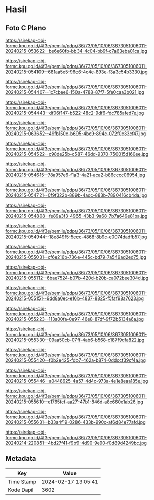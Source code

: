 # Hasil

## Foto C Plano

https://sirekap-obj-formc.kpu.go.id/4f3e/pemilu/pdpr/36/73/05/10/06/3673051006011-20240215-053622--be6e60fb-bb34-4c04-bb9f-c7a63eba01ca.jpg

https://sirekap-obj-formc.kpu.go.id/4f3e/pemilu/pdpr/36/73/05/10/06/3673051006011-20240215-054109--681aa5e5-96c6-4c4e-893e-f3a3c54b3330.jpg

https://sirekap-obj-formc.kpu.go.id/4f3e/pemilu/pdpr/36/73/05/10/06/3673051006011-20240215-054407--1c7cbee6-150a-4788-87f7-5fe0caa3b021.jpg

https://sirekap-obj-formc.kpu.go.id/4f3e/pemilu/pdpr/36/73/05/10/06/3673051006011-20240215-054443--df06f147-b522-48c2-9df6-fdc785afed7e.jpg

https://sirekap-obj-formc.kpu.go.id/4f3e/pemilu/pdpr/36/73/05/10/06/3673051006011-20240215-063652--49fb150c-b695-4bc9-894c-072f0c33cf47.jpg

https://sirekap-obj-formc.kpu.go.id/4f3e/pemilu/pdpr/36/73/05/10/06/3673051006011-20240215-054522--c98de25b-c587-46dd-9370-750015d160ee.jpg

https://sirekap-obj-formc.kpu.go.id/4f3e/pemilu/pdpr/36/73/05/10/06/3673051006011-20240215-054615--78a957e6-f1a3-4a21-aca2-b86cccc06954.jpg

https://sirekap-obj-formc.kpu.go.id/4f3e/pemilu/pdpr/36/73/05/10/06/3673051006011-20240215-054721--0f9f322b-889b-4adc-883b-7890416cb4da.jpg

https://sirekap-obj-formc.kpu.go.id/4f3e/pemilu/pdpr/36/73/05/10/06/3673051006011-20240215-054808--fe89a3f3-4965-43b3-9a68-7b7a649e81ba.jpg

https://sirekap-obj-formc.kpu.go.id/4f3e/pemilu/pdpr/36/73/05/10/06/3673051006011-20240215-054944--18e849f5-5ecc-4868-8b9c-e0074dadfb57.jpg

https://sirekap-obj-formc.kpu.go.id/4f3e/pemilu/pdpr/36/73/05/10/06/3673051006011-20240215-055031--cf6e216b-736e-445c-bd79-7a549ad2ed75.jpg

https://sirekap-obj-formc.kpu.go.id/4f3e/pemilu/pdpr/36/73/05/10/06/3673051006011-20240215-055112--6bae7524-b07b-420d-b20b-ca072bee304d.jpg

https://sirekap-obj-formc.kpu.go.id/4f3e/pemilu/pdpr/36/73/05/10/06/3673051006011-20240215-055151--9dd8a0ec-e16b-4837-8825-f5faf98a7623.jpg

https://sirekap-obj-formc.kpu.go.id/4f3e/pemilu/pdpr/36/73/05/10/06/3673051006011-20240215-055223--113a00fa-0e97-46e8-87df-9f72b5134a6a.jpg

https://sirekap-obj-formc.kpu.go.id/4f3e/pemilu/pdpr/36/73/05/10/06/3673051006011-20240215-055330--09aa50cb-07ff-4ab6-b568-c187f9dfa822.jpg

https://sirekap-obj-formc.kpu.go.id/4f3e/pemilu/pdpr/36/73/05/10/06/3673051006011-20240215-055420--f0b2e425-fdb7-462a-b874-0ddccf39cf4a.jpg

https://sirekap-obj-formc.kpu.go.id/4f3e/pemilu/pdpr/36/73/05/10/06/3673051006011-20240215-055446--a0448625-4a57-4d4c-973a-4e1e8eaa185e.jpg

https://sirekap-obj-formc.kpu.go.id/4f3e/pemilu/pdpr/36/73/05/10/06/3673051006011-20240215-055610--e1765fcf-aa27-47b1-846d-a8c660e1ab26.jpg

https://sirekap-obj-formc.kpu.go.id/4f3e/pemilu/pdpr/36/73/05/10/06/3673051006011-20240215-055631--b33a4f19-0286-433b-990c-af6d84e77afd.jpg

https://sirekap-obj-formc.kpu.go.id/4f3e/pemilu/pdpr/36/73/05/10/06/3673051006011-20240214-220851--4bd27f41-f9b9-4d90-9e90-f0d89d4249bc.jpg


## Metadata

| Key        | Value               |
| ---------- | ------------------- |
| Time Stamp | 2024-02-17 13:05:41 |
| Kode Dapil | 3602                |



